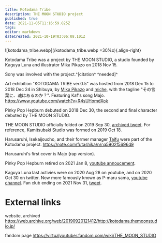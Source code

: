 ```yaml
---
title: Kotodama Tribe
description: THE MOON STUDIO project
published: true
date: 2021-11-05T11:16:59.825Z
tags: 
editor: markdown
dateCreated: 2021-10-19T03:06:08.101Z
---
```


![kotodama_tribe.webp](/kotodama_tribe.webp =30%x){.align-right}

Kotodama Tribe was a project by THE MOON STUDIO, a studio founded by Kaguya Luna and illustrator Mika Pikazo on 2018 Nov 15.

Sony was involved with the project.^[citation^ ^needed]^

Art exhibition "KOTODAMA TRIBE ver.0.5" was hosted from 2018 Dec 15 to 2018 Dec 24 in Shibuya, by [Mika Pikazo](https://twitter.com/MikaPikaZo/status/1068068952343961601) and [miche](https://miche-illustrator.jimdofree.com), with the tagline "その言葉に、魂はあるのか？".
Featuring Kaf's song Majo.
https://www.youtube.com/watch?v=R4sUHomdXok

Pinky Pop Hepburn debuted on 2018 Dec 30, the second and final character debuted by THE MOON STUDIO.

THE MOON STUDIO officially folded on 2019 Sep 30, [archived tweet](https://web.archive.org/web/20190920113408/https://twitter.com/moonstudio_jp/status/1175009247920152577
). For reference, Kamitsubaki Studio was formed on 2019 Oct 18.

Harusaruhi, Isekaijoucho, and their former manager [Taifu](/people/taifu) were part of the Kotodama project.
https://note.com/futashika/n/na5902f5696d9

Harusaruhi's first cover is Majo (rap version).

Pinky Pop Hepburn retired on 2021 Jan 8, [youtube annoucement](https://www.youtube.com/watch?v=slUFHTJCA18).

Kaguya Luna last activies were on 2020 Aug 28 on youtube, and on 2020 Oct 30 on twitter. Now more famously known as P-maru sama, [youtube channel](https://www.youtube.com/c/P%E4%B8%B8%E6%A7%98%E3%81%A1%E3%82%83%E3%82%93%E3%81%AD%E3%82%8B). Fan club ending on 2021 Nov 31, [tweet](https://twitter.com/KAI_YOU_ed/status/1443780609202024449).

# External links

website, archived
https://web.archive.org/web/20190920121412/http://kotodama.themoonstudio.jp/

fandom page
https://virtualyoutuber.fandom.com/wiki/THE_MOON_STUDIO